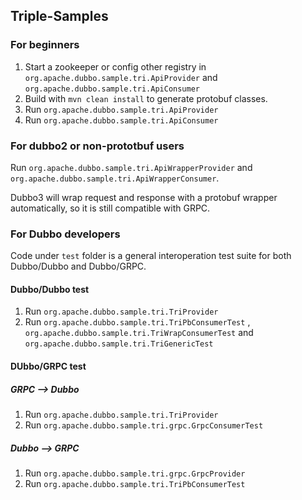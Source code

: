 ## Triple-Samples

### For beginners

1. Start a zookeeper or config other registry in `org.apache.dubbo.sample.tri.ApiProvider`
   and `org.apache.dubbo.sample.tri.ApiConsumer`
2. Build with `mvn clean install` to generate protobuf classes.
3. Run `org.apache.dubbo.sample.tri.ApiProvider`
4. Run `org.apache.dubbo.sample.tri.ApiConsumer`

### For dubbo2 or non-prototbuf users
Run `org.apache.dubbo.sample.tri.ApiWrapperProvider` and `org.apache.dubbo.sample.tri.ApiWrapperConsumer`.

Dubbo3 will wrap request and response with a protobuf wrapper automatically, so it is still compatible with GRPC.

### For Dubbo developers
Code under `test` folder is a general interoperation test suite for both Dubbo/Dubbo and Dubbo/GRPC.

#### Dubbo/Dubbo test
1. Run `org.apache.dubbo.sample.tri.TriProvider`
2. Run `org.apache.dubbo.sample.tri.TriPbConsumerTest` , `org.apache.dubbo.sample.tri.TriWrapConsumerTest`  and `org.apache.dubbo.sample.tri.TriGenericTest`

#### DUbbo/GRPC test

##### GRPC --> Dubbo

1. Run `org.apache.dubbo.sample.tri.TriProvider`
2. Run `org.apache.dubbo.sample.tri.grpc.GrpcConsumerTest`

##### Dubbo --> GRPC

1. Run `org.apache.dubbo.sample.tri.grpc.GrpcProvider`
2. Run `org.apache.dubbo.sample.tri.TriPbConsumerTest`




